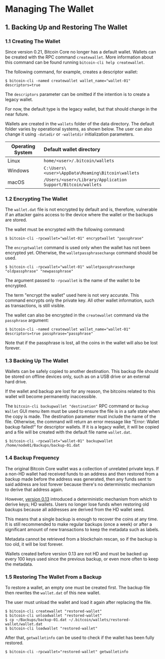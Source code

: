 # Managing The Wallet

## 1. Backing Up and Restoring The Wallet

### 1.1 Creating The Wallet

Since version 0.21, Bitcoin Core no longer has a default wallet.
Wallets can be created with the RPC command `createwallet`. More information about this command can be found running `bitcoin-cli help createwallet`.

The following command, for example, creates a descriptor wallet:

`$ bitcoin-cli -named createwallet wallet_name="wallet-01" descriptors=true`

The `descriptors` parameter can be omitted if the intention is to create a legacy wallet.

For now, the default type is the legacy wallet, but that should change in the near future.

Wallets are created in the `wallets` folder of the data directory. The default folder varies by operational systems, as shown below. The user can also change it using `-datadir` or `-walletdir` initialization parameters.

| Operating System | Default wallet directory                                    | 
| -----------------|:------------------------------------------------------------|
| Linux            | `home/<user>/.bitcoin/wallets`                              |
| Windows          | `C:\Users\<user>\AppData\Roaming\Bitcoin\wallets`           | 
| macOS            | `/Users/<user>/Library/Application Support/Bitcoin/wallets` | 

### 1.2 Encrypting The Wallet

The `wallet.dat` file is not encrypted by default and is, therefore, vulnerable if an attacker gains access to the device where the wallet or the backups are stored.

The wallet must be encrypted with the following command:

`$ bitcoin-cli -rpcwallet="wallet-01" encryptwallet "passphrase"`

The `encryptwallet` command is used only when the wallet has not been encrypted yet. Otherwise, the `walletpassphrasechange` command should be used.

`$ bitcoin-cli -rpcwallet="wallet-01" walletpassphrasechange "oldpassphrase" "newpassphrase"`

The argument passed to `-rpcwallet` is the name of the wallet to be encrypted.

The term "encrypt the wallet" used here is not very accurate. This command encrypts only the private key. All other wallet information, such as transactions, is still visible.

The wallet can also be encrypted in the `createwallet` command via the `passphrase` argument:

`$ bitcoin-cli -named createwallet wallet_name="wallet-01" descriptors=true passphrase="passphrase"`

Note that if the passphrase is lost, all the coins in the wallet will also be lost forever.

### 1.3 Backing Up The Wallet

Wallets can be safely copied to another destination. This backup file should be stored on offline devices only, such as on a USB drive or an external hard drive.

If the wallet and backup are lost for any reason, the bitcoins related to this wallet will become permanently inaccessible.

The `bitcoin-cli backupwallet "destination"` RPC command or `Backup Wallet` GUI menu item must be used to ensure the file is in a safe state when the copy is made. The destination parameter must include the name of the file. Otherwise, the command will return an error message like "Error: Wallet backup failed!" for descriptor wallets. If it is a legacy wallet, it will be copied and a file will be created with the default file name `wallet.dat`.

`$ bitcoin-cli -rpcwallet="wallet-01" backupwallet /home/node01/Backups/backup-01.dat`

### 1.4 Backup Frequency

The original Bitcoin Core wallet was a collection of unrelated private keys. If a non-HD wallet had received funds to an address and then restored from a backup made before the address was generated, then any funds sent to said address are lost forever because there's no deterministic mechanism to derive that address again.

However, [version 0.13](https://github.com/bitcoin/bitcoin/blob/master/doc/release-notes/release-notes-0.13.0.md) introduced a deterministic mechanism from which to derive keys; HD wallets. Users no longer lose funds when restoring old backups because all addresses are derived from the HD wallet seed.

This means that a single backup is enough to recover the coins at any time. It is still recommended to make regular backups (once a week) or after a significant amount of new transactions to keep the metadata such as labels.

Metadata cannot be retrieved from a blockchain rescan, so if the backup is too old, it will be lost forever.

Wallets created before version 0.13 are not HD and must be backed up every 100 keys used since the previous backup, or even more often to keep the metadata.

### 1.5 Restoring The Wallet From a Backup

To restore a wallet, an empty one must be created first. The backup file then rewrites the `wallet.dat` of this new wallet.

The user must unload the wallet and load it again after replacing the file.

```
$ bitcoin-cli createwallet "restored-wallet"
$ bitcoin-cli unloadwallet "restored-wallet"
$ cp ~/Backups/backup-01.dat ~/.bitcoin/wallets/restored-wallet/wallet.dat
$ bitcoin-cli loadwallet "restored-wallet"
```

After that, `getwalletinfo` can be used to check if the wallet has been fully restored.

`$ bitcoin-cli -rpcwallet="restored-wallet" getwalletinfo`